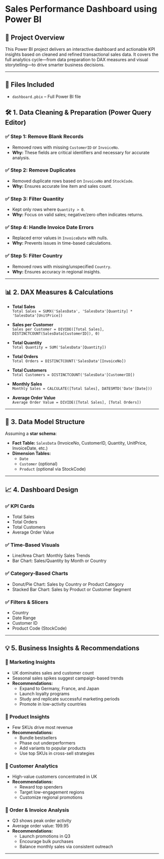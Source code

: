 # Sales Performance Dashboard using Power BI

## 📌 Project Overview

This Power BI project delivers an interactive dashboard and actionable KPI insights based on cleaned and refined transactional sales data. It covers the full analytics cycle—from data preparation to DAX measures and visual storytelling—to drive smarter business decisions.

---

## 📁 Files Included
- `dashboard.pbix` – Full Power BI file

## 🛠️ 1. Data Cleaning & Preparation (Power Query Editor)

### ✅ Step 1: Remove Blank Records  
- Removed rows with missing `CustomerID` or `InvoiceNo`.  
- **Why:** These fields are critical identifiers and necessary for accurate analysis.

### ✅ Step 2: Remove Duplicates  
- Removed duplicate rows based on `InvoiceNo` and `StockCode`.  
- **Why:** Ensures accurate line item and sales count.

### ✅ Step 3: Filter Quantity  
- Kept only rows where `Quantity > 0`.  
- **Why:** Focus on valid sales; negative/zero often indicates returns.

### ✅ Step 4: Handle Invoice Date Errors  
- Replaced error values in `InvoiceDate` with nulls.  
- **Why:** Prevents issues in time-based calculations.

### ✅ Step 5: Filter Country  
- Removed rows with missing/unspecified `Country`.  
- **Why:** Ensures accuracy in regional insights.

---

## 📊 2. DAX Measures & Calculations

- **Total Sales**  
  `Total Sales = SUMX('SalesData', 'SalesData'[Quantity] * 'SalesData'[UnitPrice])`

- **Sales per Customer**  
  `Sales per Customer = DIVIDE([Total Sales], DISTINCTCOUNT(SalesData[CustomerID]), 0)`

- **Total Quantity**  
  `Total Quantity = SUM('SalesData'[Quantity])`

- **Total Orders**  
  `Total Orders = DISTINCTCOUNT('SalesData'[InvoiceNo])`

- **Total Customers**  
  `Total Customers = DISTINCTCOUNT('SalesData'[CustomerID])`

- **Monthly Sales**  
  `Monthly Sales = CALCULATE([Total Sales], DATESMTD('Date'[Date]))`

- **Average Order Value**  
  `Average Order Value = DIVIDE([Total Sales], [Total Orders])`

---

## 🧩 3. Data Model Structure

Assuming a **star schema**:

- **Fact Table:** `SalesData` (InvoiceNo, CustomerID, Quantity, UnitPrice, InvoiceDate, etc.)
- **Dimension Tables:**
  - `Date`
  - `Customer` (optional)
  - `Product` (optional via StockCode)

---

## 📈 4. Dashboard Design

### ✅ KPI Cards  
- Total Sales  
- Total Orders  
- Total Customers  
- Average Order Value  

### ✅ Time-Based Visuals  
- Line/Area Chart: Monthly Sales Trends  
- Bar Chart: Sales/Quantity by Month or Country  

### ✅ Category-Based Charts  
- Donut/Pie Chart: Sales by Country or Product Category  
- Stacked Bar Chart: Sales by Product or Customer Segment  

### ✅ Filters & Slicers  
- Country  
- Date Range  
- Customer ID  
- Product Code (StockCode)

---

## 💡 5. Business Insights & Recommendations

### 📌 Marketing Insights  
- UK dominates sales and customer count  
- Seasonal sales spikes suggest campaign-based trends  
- **Recommendations:**
  - Expand to Germany, France, and Japan  
  - Launch loyalty programs  
  - Study and replicate successful marketing periods  
  - Promote in low-activity countries

### 📌 Product Insights  
- Few SKUs drive most revenue  
- **Recommendations:**
  - Bundle bestsellers  
  - Phase out underperformers  
  - Add variants to popular products  
  - Use top SKUs in cross-sell strategies

### 📌 Customer Analytics  
- High-value customers concentrated in UK  
- **Recommendations:**
  - Reward top spenders  
  - Target low-engagement regions  
  - Customize regional promotions

### 📌 Order & Invoice Analysis  
- Q3 shows peak order activity  
- Average order value: 199.95  
- **Recommendations:**
  - Launch promotions in Q3  
  - Encourage bulk purchases  
  - Balance monthly sales via consistent outreach

---
